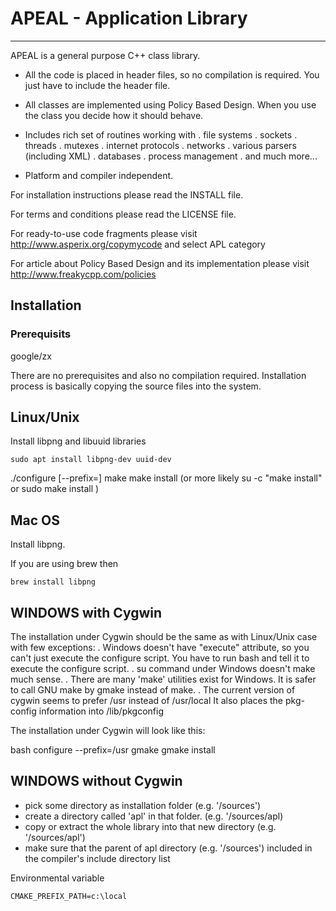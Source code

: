 # APEAL - Application Library
---

APEAL is a general purpose C++ class library.

+ All the code is placed in header files, so no compilation is required.
  You just have to include the header file.

+ All classes are implemented using Policy Based Design. When you
  use the class you decide how it should behave.

+ Includes rich set of routines working with
  . file systems
  . sockets
  . threads
  . mutexes
  . internet protocols
  . networks
  . various parsers (including XML)
  . databases
  . process management
  . and much more...

+ Platform and compiler independent.


For installation instructions please read the INSTALL file.

For terms and conditions please read the LICENSE file.

For ready-to-use code fragments please visit
http://www.asperix.org/copymycode and select APL category

For article about Policy Based Design and its implementation please visit
http://www.freakycpp.com/policies



## Installation

### Prerequisits

google/zx


There are no prerequisites and also no compilation required.
Installation process is basically copying the source files into the system.





## Linux/Unix

Install libpng and libuuid libraries

    sudo apt install libpng-dev uuid-dev




./configure [--prefix=<prefix>]
make
make install (or more likely su -c "make install" or sudo make install )

## Mac OS

Install libpng.

If you are using brew then

    brew install libpng
    
    



## WINDOWS with Cygwin

The installation under Cygwin should be the same as with Linux/Unix case
with few exceptions:
.   Windows doesn't have "execute" attribute, so you can't just execute
    the configure script. You have to run bash and tell it to execute the
    configure script.
.   su command under Windows doesn't make much sense.
.   There are many 'make' utilities exist for Windows. It is safer
    to call GNU make by gmake instead of make.
.   The current version of cygwin seems to prefer /usr instead of /usr/local
    It also places the pkg-config information into /lib/pkgconfig

The installation under Cygwin will look like this:

bash configure --prefix=/usr
gmake
gmake install




## WINDOWS without Cygwin


- pick some directory as installation folder (e.g. '/sources')
- create a directory called 'apl' in that folder. (e.g. '/sources/apl)
- copy or extract the whole library into that new directory (e.g. '/sources/apl')
- make sure that the parent of apl directory (e.g. '/sources') included in
  the compiler's include directory list

Environmental variable


	CMAKE_PREFIX_PATH=c:\local



